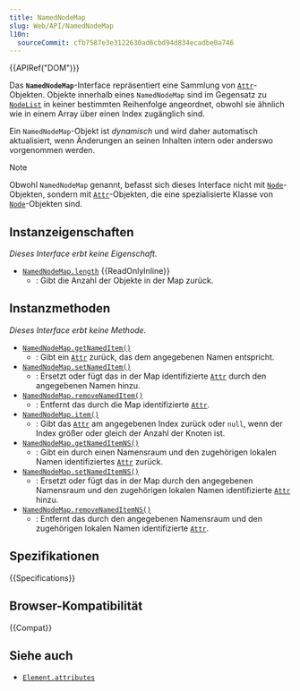 ```yaml
---
title: NamedNodeMap
slug: Web/API/NamedNodeMap
l10n:
  sourceCommit: cfb7587e3e3122630ad6cbd94d834ecadbe0a746
---
```


{{APIRef("DOM")}}

Das **`NamedNodeMap`**-Interface repräsentiert eine Sammlung von [`Attr`](/de/docs/Web/API/Attr)-Objekten. Objekte innerhalb eines `NamedNodeMap` sind im Gegensatz zu [`NodeList`](/de/docs/Web/API/NodeList) in keiner bestimmten Reihenfolge angeordnet, obwohl sie ähnlich wie in einem Array über einen Index zugänglich sind.

Ein `NamedNodeMap`-Objekt ist _dynamisch_ und wird daher automatisch aktualisiert, wenn Änderungen an seinen Inhalten intern oder anderswo vorgenommen werden.

> [!NOTE]
> Obwohl `NamedNodeMap` genannt, befasst sich dieses Interface nicht mit [`Node`](/de/docs/Web/API/Node)-Objekten, sondern mit [`Attr`](/de/docs/Web/API/Attr)-Objekten, die eine spezialisierte Klasse von [`Node`](/de/docs/Web/API/Node)-Objekten sind.

## Instanzeigenschaften

_Dieses Interface erbt keine Eigenschaft._

- [`NamedNodeMap.length`](/de/docs/Web/API/NamedNodeMap/length) {{ReadOnlyInline}}
  - : Gibt die Anzahl der Objekte in der Map zurück.

## Instanzmethoden

_Dieses Interface erbt keine Methode._

- [`NamedNodeMap.getNamedItem()`](/de/docs/Web/API/NamedNodeMap/getNamedItem)
  - : Gibt ein [`Attr`](/de/docs/Web/API/Attr) zurück, das dem angegebenen Namen entspricht.
- [`NamedNodeMap.setNamedItem()`](/de/docs/Web/API/NamedNodeMap/setNamedItem)
  - : Ersetzt oder fügt das in der Map identifizierte [`Attr`](/de/docs/Web/API/Attr) durch den angegebenen Namen hinzu.
- [`NamedNodeMap.removeNamedItem()`](/de/docs/Web/API/NamedNodeMap/removeNamedItem)
  - : Entfernt das durch die Map identifizierte [`Attr`](/de/docs/Web/API/Attr).
- [`NamedNodeMap.item()`](/de/docs/Web/API/NamedNodeMap/item)
  - : Gibt das [`Attr`](/de/docs/Web/API/Attr) am angegebenen Index zurück oder `null`, wenn der Index größer oder gleich der Anzahl der Knoten ist.
- [`NamedNodeMap.getNamedItemNS()`](/de/docs/Web/API/NamedNodeMap/getNamedItemNS)
  - : Gibt ein durch einen Namensraum und den zugehörigen lokalen Namen identifiziertes [`Attr`](/de/docs/Web/API/Attr) zurück.
- [`NamedNodeMap.setNamedItemNS()`](/de/docs/Web/API/NamedNodeMap/setNamedItemNS)
  - : Ersetzt oder fügt das in der Map durch den angegebenen Namensraum und den zugehörigen lokalen Namen identifizierte [`Attr`](/de/docs/Web/API/Attr) hinzu.
- [`NamedNodeMap.removeNamedItemNS()`](/de/docs/Web/API/NamedNodeMap/removeNamedItemNS)
  - : Entfernt das durch den angegebenen Namensraum und den zugehörigen lokalen Namen identifizierte [`Attr`](/de/docs/Web/API/Attr).

## Spezifikationen

{{Specifications}}

## Browser-Kompatibilität

{{Compat}}

## Siehe auch

- [`Element.attributes`](/de/docs/Web/API/Element/attributes)
